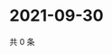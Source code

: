 # 2021-09-30

共 0 条

<!-- BEGIN -->
<!-- 最后更新时间 Thu Sep 30 2021 04:15:08 GMT+0800 (China Standard Time) -->

<!-- END -->
